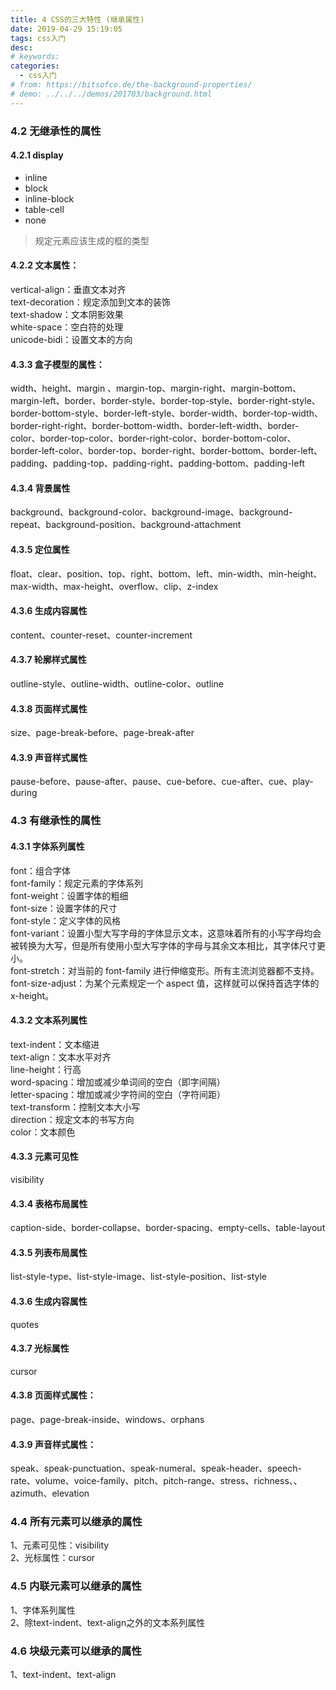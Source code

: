 ```yaml
---
title: 4 CSS的三大特性 (继承属性)
date: 2019-04-29 15:19:05
tags: css入门
desc: 
# keywords: 
categories:
  - css入门
# from: https://bitsofco.de/the-background-properties/
# demo: ../../../demos/201703/background.html
---
```

### 4.2 无继承性的属性
<a name="3a314dd7"></a>
#### 4.2.1 display

- inline
- block
- inline-block
- table-cell
- none
> 规定元素应该生成的框的类型

<a name="ee565a76"></a>
#### 4.2.2 文本属性：
vertical-align：垂直文本对齐<br />text-decoration：规定添加到文本的装饰<br />text-shadow：文本阴影效果<br />white-space：空白符的处理<br />unicode-bidi：设置文本的方向
<a name="537665bf"></a>
#### 4.3.3 盒子模型的属性：
width、height、margin 、margin-top、margin-right、margin-bottom、margin-left、border、border-style、border-top-style、border-right-style、border-bottom-style、border-left-style、border-width、border-top-width、border-right-right、border-bottom-width、border-left-width、border-color、border-top-color、border-right-color、border-bottom-color、border-left-color、border-top、border-right、border-bottom、border-left、padding、padding-top、padding-right、padding-bottom、padding-left
<a name="245c3651"></a>
#### 4.3.4 背景属性
background、background-color、background-image、background-repeat、background-position、background-attachment
<a name="daef0428"></a>
#### 4.3.5 定位属性
float、clear、position、top、right、bottom、left、min-width、min-height、max-width、max-height、overflow、clip、z-index
<a name="d2c5cb06"></a>
#### 4.3.6 生成内容属性
content、counter-reset、counter-increment
<a name="d04fa3fe"></a>
#### 4.3.7 轮廓样式属性
outline-style、outline-width、outline-color、outline
<a name="cb8d84bf"></a>
#### 4.3.8 页面样式属性
size、page-break-before、page-break-after
<a name="1682a5fd"></a>
#### 4.3.9 声音样式属性
pause-before、pause-after、pause、cue-before、cue-after、cue、play-during

<a name="66582b23"></a>
### 4.3 有继承性的属性
<a name="16cb3fde"></a>
#### 4.3.1 字体系列属性
font：组合字体<br />font-family：规定元素的字体系列<br />font-weight：设置字体的粗细<br />font-size：设置字体的尺寸<br />font-style：定义字体的风格<br />font-variant：设置小型大写字母的字体显示文本，这意味着所有的小写字母均会被转换为大写，但是所有使用小型大写字体的字母与其余文本相比，其字体尺寸更小。<br />font-stretch：对当前的 font-family 进行伸缩变形。所有主流浏览器都不支持。<br />font-size-adjust：为某个元素规定一个 aspect 值，这样就可以保持首选字体的 x-height。
<a name="f2838a6b"></a>
#### 4.3.2 文本系列属性
text-indent：文本缩进<br />text-align：文本水平对齐<br />line-height：行高<br />word-spacing：增加或减少单词间的空白（即字间隔）<br />letter-spacing：增加或减少字符间的空白（字符间距）<br />text-transform：控制文本大小写<br />direction：规定文本的书写方向<br />color：文本颜色
<a name="00a2debd"></a>
#### 4.3.3 元素可见性
visibility
<a name="0cfcc79f"></a>
#### 4.3.4 表格布局属性
caption-side、border-collapse、border-spacing、empty-cells、table-layout
<a name="643dc764"></a>
#### 4.3.5 列表布局属性
list-style-type、list-style-image、list-style-position、list-style
<a name="d2c5cb06-1"></a>
#### 4.3.6 生成内容属性
quotes
<a name="a6a95512"></a>
#### 4.3.7 光标属性
cursor
<a name="42bb3516"></a>
#### 4.3.8 页面样式属性：
page、page-break-inside、windows、orphans
<a name="2c0d48c6"></a>
#### 4.3.9 声音样式属性：
speak、speak-punctuation、speak-numeral、speak-header、speech-rate、volume、voice-family、pitch、pitch-range、stress、richness、、azimuth、elevation

<a name="52035ff5"></a>
### 4.4 所有元素可以继承的属性
1、元素可见性：visibility<br />2、光标属性：cursor
<a name="c2c4d0fd"></a>
### 4.5 **内联元素可以继承的属性**
1、字体系列属性<br />2、除text-indent、text-align之外的文本系列属性
<a name="bd1843f1"></a>
### 4.6 **块级元素可以继承的属性**
1、text-indent、text-align
